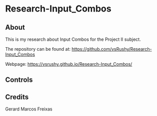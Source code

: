 # Research-Input_Combos

## About

This is my research about Input Combos for the Project II subject.

The repository can be found at: https://github.com/vsRushy/Research-Input_Combos

Webpage: https://vsrushy.github.io/Research-Input_Combos/

## Controls



## Credits

Gerard Marcos Freixas
